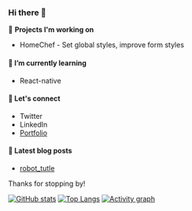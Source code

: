 ### Hi there 👋
🔭 **Projects I'm working on**
- HomeChef - Set global styles, improve form styles

#### 🌱 **I’m currently learning**
- React-native

#### 💬 Let's connect
- Twitter
- LinkedIn
- [Portfolio](https://francois-chiv.github.io)

#### 📝 Latest blog posts
- [robot_tutle](https://francois-chiv.github.io/projet1)

Thanks for stopping by!

[![GitHub stats](https://github-readme-stats.vercel.app/api?username=Francois-chiv&count_private=true&show_icons=true&theme=dark&include_all_commits=true&hide_border=true&hide=prs&bg_color=31313A)](https://github.com/Francois-chiv/Francois-chiv)
[![Top Langs](https://github-readme-stats.vercel.app/api/top-langs/?username=Francois-chiv&layout=compact&theme=dark&hide_border=true&bg_color=31313A&langs_count=8)](https://github.com/Francois-chiv/Francois-chiv)
[![Activity graph](https://github-readme-activity-graph.cyclic.app/graph?username=Francois-chiv&theme=xcode&hide_border=true)](https://github.com/ashutosh00710/github-readme-activity-graph)

